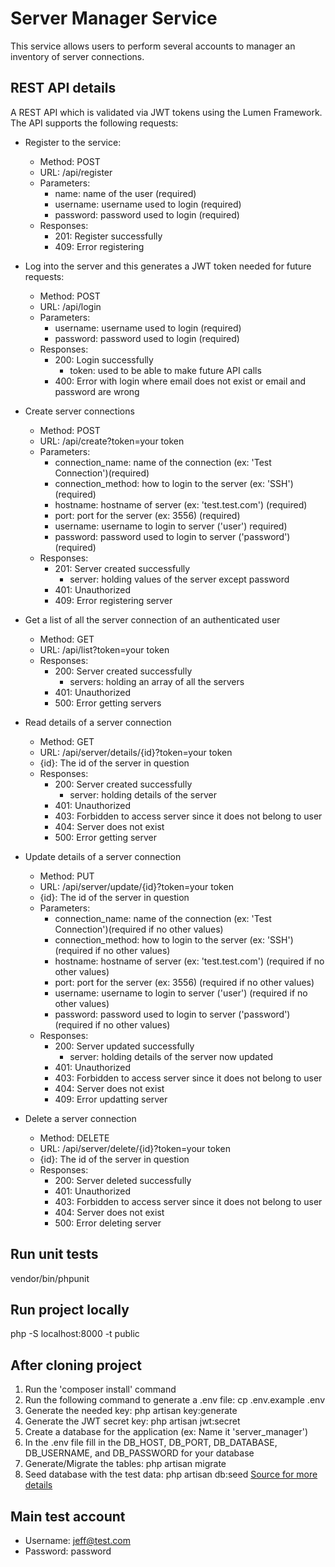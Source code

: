 # Server Manager Service
This service allows users to perform several accounts to manager an inventory of server connections. 

## REST API details
A REST API which is validated via JWT tokens using the Lumen Framework. 
The API supports the following requests:
* Register to the service: 
  * Method: POST
  * URL: /api/register
  * Parameters:
    * name: name of the user (required)
    * username: username used to login (required)
    * password: password used to login (required)
  * Responses:
    * 201: Register successfully
    * 409: Error registering

* Log into the server and this generates a JWT token needed for future requests:
  * Method: POST
  * URL: /api/login
  * Parameters:
    * username: username used to login (required)
    * password: password used to login (required)
  * Responses:
    * 200: Login successfully
      * token: used to be able to make future API calls
    * 400: Error with login where email does not exist or email and password are wrong

* Create server connections
  * Method: POST
  * URL: /api/create?token=your token
  * Parameters:
    * connection_name: name of the connection (ex: 'Test Connection')(required)
    * connection_method: how to login to the server (ex: 'SSH') (required)
    * hostname: hostname of server (ex: 'test.test.com') (required)
    * port: port for the server (ex: 3556) (required)
    * username: username to login to server ('user') required)
    * password: password used to login to server ('password') (required)
  * Responses:
    * 201: Server created successfully
      * server: holding values of the server except password
    * 401: Unauthorized
    * 409: Error registering server

* Get a list of all the server connection of an authenticated user
  * Method: GET
  * URL: /api/list?token=your token
  * Responses:
    * 200: Server created successfully
      * servers: holding an array of all the servers
    * 401: Unauthorized
    * 500: Error getting servers
* Read details of a server connection
  * Method: GET
  * URL: /api/server/details/{id}?token=your token
  * {id}: The id of the server in question
  * Responses:
    * 200: Server created successfully
      * server: holding details of the server
    * 401: Unauthorized
    * 403: Forbidden to access server since it does not belong to user
    * 404: Server does not exist
    * 500: Error getting server

* Update details of a server connection
  * Method: PUT
  * URL: /api/server/update/{id}?token=your token
  * {id}: The id of the server in question
  * Parameters:
    * connection_name: name of the connection (ex: 'Test Connection')(required if no other values)
    * connection_method: how to login to the server (ex: 'SSH') (required if no other values)
    * hostname: hostname of server (ex: 'test.test.com') (required if no other values)
    * port: port for the server (ex: 3556) (required if no other values)
    * username: username to login to server ('user') (required if no other values)
    * password: password used to login to server ('password') (required if no other values)
  * Responses:
    * 200: Server updated successfully
      * server: holding details of the server now updated
    * 401: Unauthorized
    * 403: Forbidden to access server since it does not belong to user
    * 404: Server does not exist
    * 409: Error updatting server

* Delete a server connection
  * Method: DELETE
  * URL: /api/server/delete/{id}?token=your token
  * {id}: The id of the server in question
  * Responses:
    * 200: Server deleted successfully
    * 401: Unauthorized
    * 403: Forbidden to access server since it does not belong to user
    * 404: Server does not exist
    * 500: Error deleting server

## Run unit tests
vendor/bin/phpunit

## Run project locally
php -S localhost:8000 -t public

## After cloning project
1. Run the 'composer install' command
2. Run the following command to generate a .env file: cp .env.example .env
3. Generate the needed key: php artisan key:generate
4. Generate the JWT secret key: php artisan jwt:secret
5. Create a database for the application (ex: Name it 'server_manager')
6. In the .env file fill in the DB_HOST, DB_PORT, DB_DATABASE, DB_USERNAME, and DB_PASSWORD for your database
7. Generate/Migrate the tables: php artisan migrate
8. Seed database with the test data: php artisan db:seed
[Source for more details ](https://devmarketer.io/learn/setup-laravel-project-cloned-github-com/)

## Main test account
* Username: jeff@test.com
* Password: password
